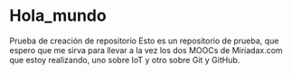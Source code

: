 # Hola_mundo
Prueba de creación de repositorio
Esto es un repositorio de prueba, que espero que me sirva para llevar a la vez los dos MOOCs de Miriadax.com que estoy realizando, uno sobre IoT y otro sobre Git y GitHub.

